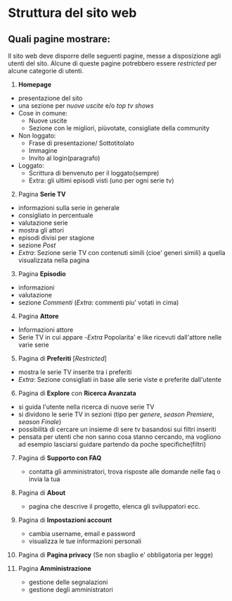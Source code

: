 # Struttura del sito web

## Quali pagine mostrare:
Il sito web deve disporre delle seguenti pagine, messe a disposizione agli utenti del sito.
Alcune di queste pagine potrebbero essere *restricted* per alcune categorie di utenti.

1. **Homepage**
  - presentazione del sito
  - una sezione per *nuove uscite* e/o *top tv shows*
  - Cose in comune:
      - Nuove uscite 
      - Sezione con le migliori, piùvotate, consigliate della community
  - Non loggato: 
  	- Frase di presentazione/ Sottotitolato
	- Immagine
	- Invito al login(paragrafo)
  - Loggato: 
  	- Scrittura di benvenuto per il loggato(sempre)
	- Extra: gli ultimi episodi visti (uno per ogni serie tv)

2. Pagina **Serie TV**
  - informazioni sulla serie in generale
  - consigliato in percentuale
  - valutazione serie
  - mostra gli attori
  - episodi divisi per stagione 
  - sezione *Post*
  - *Extra*: Sezione serie TV  con contenuti simili (cioe' generi simili) a quella visualizzata nella pagina
  
3. Pagina **Episodio**
  - informazioni
  - valutazione
  - sezione *Commenti* (*Extra*: commenti piu' votati in cima)
  
4. Pagina **Attore**
  - Informazioni attore
  - Serie TV in cui appare
  -*Extra* Popolarita' e like ricevuti dall'attore nelle varie serie

5. Pagina di **Preferiti** \[*Restricted*\] 
  - mostra le serie TV inserite tra i preferiti
  - *Extra*: Sezione consigliati in base alle serie viste e preferite dall'utente

6. Pagina di **Explore** con **Ricerca Avanzata**
  - si guida l'utente nella ricerca di nuove serie TV
  - si dividono le serie TV in sezioni (tipo per *genere*, *season Premiere*, *season Finale*) 
  - possibilità di cercare un insieme di sere tv basandosi sui filtri inseriti
  - pensata per utenti che non sanno cosa stanno cercando, ma vogliono ad esempio lasciarsi guidare partendo da poche specifiche(filtri)

7. Pagina di **Supporto con FAQ**
	- contatta gli amministratori, trova risposte alle domande nelle faq o invia la tua
	
8. Pagina di **About**
	- pagina che descrive il progetto, elenca gli sviluppatori ecc.

9. Pagina di **Impostazioni account**
	- cambia username, email e password
	- visualizza le tue informazioni personali

10. Pagina di **Pagina privacy** (Se non sbaglio e' obbligatoria per legge)
	
11. Pagina **Amministrazione**
	- gestione delle segnalazioni
	- gestione degli amministratori
